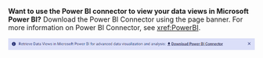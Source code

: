 **Want to use the Power BI connector to view your data views in Microsoft Power BI?** Download the Power BI Connector using the page banner. For more information on Power BI Connector, see <xref:PowerBI>.

![Power BI Banner](../images/banner.png)